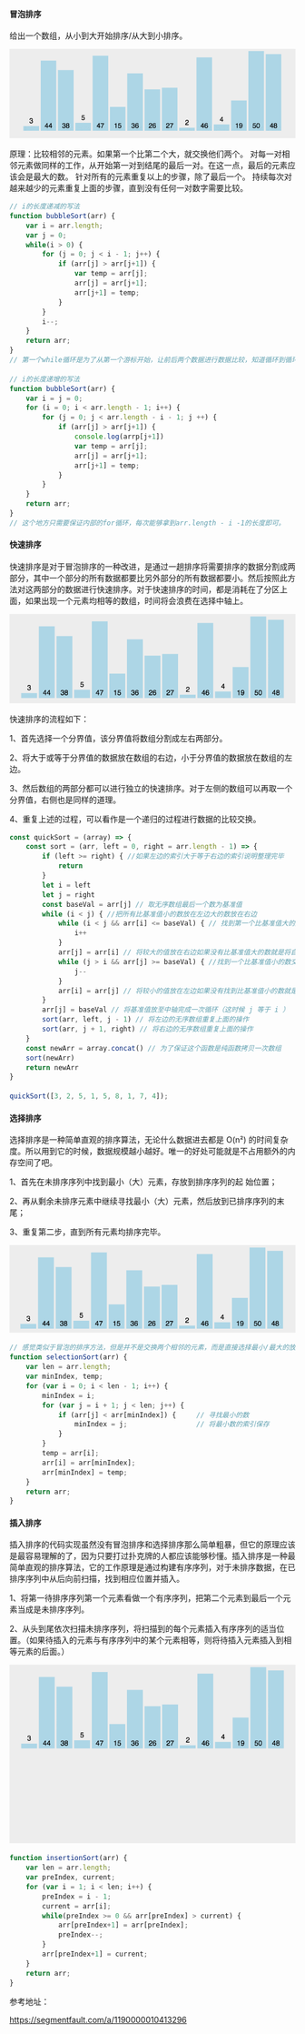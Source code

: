 #### 冒泡排序

给出一个数组，从小到大开始排序/从大到小排序。

![image](https://github.com/TommyCat008/gifs/blob/master/bubble.gif)

原理：比较相邻的元素。如果第一个比第二个大，就交换他们两个。
对每一对相邻元素做同样的工作，从开始第一对到结尾的最后一对。在这一点，最后的元素应该会是最大的数。
针对所有的元素重复以上的步骤，除了最后一个。
持续每次对越来越少的元素重复上面的步骤，直到没有任何一对数字需要比较。

```javascript
// i的长度递减的写法
function bubbleSort(arr) {
    var i = arr.length;
    var j = 0;
    while(i > 0) {
        for (j = 0; j < i - 1; j++) {
            if (arr[j] > arr[j+1]) {
                var temp = arr[j];
                arr[j] = arr[j+1];
                arr[j+1] = temp;
            }
        }
        i--;
    }
    return arr;
}
// 第一个while循环是为了从第一个游标开始，让前后两个数据进行数据比较，知道循环到循环到最后一个为止。

// i的长度递增的写法
function bubbleSort(arr) {
    var i = j = 0;
    for (i = 0; i < arr.length - 1; i++) {
        for (j = 0; j < arr.length - i - 1; j ++) {
            if (arr[j] > arr[j+1]) {
                console.log(arrp[j+1])
                var temp = arr[j];
                arr[j] = arr[j+1];
                arr[j+1] = temp;
            }
        }
    }
    return arr;
}
// 这个地方只需要保证内部的for循环，每次能够拿到arr.length - i -1的长度即可。

```


#### 快速排序

快速排序是对于冒泡排序的一种改进，是通过一趟排序将需要排序的数据分割成两部分，其中一个部分的所有数据都要比另外部分的所有数据都要小。然后按照此方法对这两部分的数据进行快速排序。对于快速排序的时间，都是消耗在了分区上面，如果出现一个元素均相等的数组，时间将会浪费在选择中轴上。

![image](https://github.com/TommyCat008/gifs/blob/master/quickSort.gif)

快速排序的流程如下：

1、首先选择一个分界值，该分界值将数组分割成左右两部分。

2、将大于或等于分界值的数据放在数组的右边，小于分界值的数据放在数组的左边。

3、然后数组的两部分都可以进行独立的快速排序。对于左侧的数组可以再取一个分界值，右侧也是同样的道理。

4、重复上述的过程，可以看作是一个递归的过程进行数据的比较交换。

```javascript
const quickSort = (array) => {
    const sort = (arr, left = 0, right = arr.length - 1) => {
        if (left >= right) { //如果左边的索引大于等于右边的索引说明整理完毕
            return
        }
        let i = left
        let j = right
        const baseVal = arr[j] // 取无序数组最后一个数为基准值
        while (i < j) { //把所有比基准值小的数放在左边大的数放在右边
            while (i < j && arr[i] <= baseVal) { // 找到第一个比基准值大的数交换
                i++
            }
            arr[j] = arr[i] // 将较大的值放在右边如果没有比基准值大的数就是将自己赋值给自己（i 等于 j）
            while (j > i && arr[j] >= baseVal) { //找到一个比基准值小的数交换，如果arr[j]一直小于基准值，那么可以j做递减
                j--
            }
            arr[i] = arr[j] // 将较小的值放在左边如果没有找到比基准值小的数就是将自己赋值给自己（i 等于 j）
        }
        arr[j] = baseVal // 将基准值放至中轴完成一次循环（这时候 j 等于 i ）
        sort(arr, left, j - 1) // 将左边的无序数组重复上面的操作
        sort(arr, j + 1, right) // 将右边的无序数组重复上面的操作
    }
    const newArr = array.concat() // 为了保证这个函数是纯函数拷贝一次数组
    sort(newArr)
    return newArr
}

quickSort([3, 2, 5, 1, 5, 8, 1, 7, 4]);
```

#### 选择排序

选择排序是一种简单直观的排序算法，无论什么数据进去都是 O(n²) 的时间复杂度。所以用到它的时候，数据规模越小越好。唯一的好处可能就是不占用额外的内存空间了吧。

1、首先在未排序序列中找到最小（大）元素，存放到排序序列的起 始位置；

2、再从剩余未排序元素中继续寻找最小（大）元素，然后放到已排序序列的末尾；

3、重复第二步，直到所有元素均排序完毕。

![image](https://github.com/TommyCat008/gifs/blob/master/selectionSort.gif)

```javascript
// 感觉类似于冒泡的排序方法，但是并不是交换两个相邻的元素，而是直接选择最小/最大的放在数组的首位
function selectionSort(arr) {
    var len = arr.length;
    var minIndex, temp;
    for (var i = 0; i < len - 1; i++) {
        minIndex = i;
        for (var j = i + 1; j < len; j++) {
            if (arr[j] < arr[minIndex]) {     // 寻找最小的数
                minIndex = j;                 // 将最小数的索引保存
            }
        }
        temp = arr[i];
        arr[i] = arr[minIndex];
        arr[minIndex] = temp;
    }
    return arr;
}
```

#### 插入排序

插入排序的代码实现虽然没有冒泡排序和选择排序那么简单粗暴，但它的原理应该是最容易理解的了，因为只要打过扑克牌的人都应该能够秒懂。插入排序是一种最简单直观的排序算法，它的工作原理是通过构建有序序列，对于未排序数据，在已排序序列中从后向前扫描，找到相应位置并插入。

1、将第一待排序序列第一个元素看做一个有序序列，把第二个元素到最后一个元素当成是未排序序列。

2、从头到尾依次扫描未排序序列，将扫描到的每个元素插入有序序列的适当位置。（如果待插入的元素与有序序列中的某个元素相等，则将待插入元素插入到相等元素的后面。）

![image](https://github.com/TommyCat008/gifs/blob/master/insertionSort.gif)

```javascript
function insertionSort(arr) {
    var len = arr.length;
    var preIndex, current;
    for (var i = 1; i < len; i++) {
        preIndex = i - 1;
        current = arr[i];
        while(preIndex >= 0 && arr[preIndex] > current) {
            arr[preIndex+1] = arr[preIndex];
            preIndex--;
        }
        arr[preIndex+1] = current;
    }
    return arr;
}
```

参考地址：

https://segmentfault.com/a/1190000010413296
